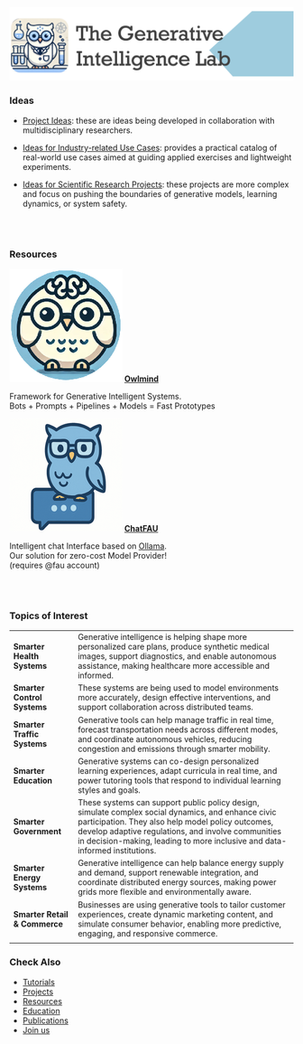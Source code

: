 ![GenI-Lab Banner](./images/icons/genilab-banner.png)



### Ideas

* [Project Ideas](https://padlet.com/generativeintelligencelab/ideas): these are ideas being developed  in collaboration with multidisciplinary researchers. 

* [Ideas for Industry-related Use Cases](https://docs.google.com/spreadsheets/d/1Ge2chxRrBjILHkZthtzymqAbs3TkwrGiMMge23zC8jA/edit?usp=sharing): provides a practical catalog of real-world use cases aimed at guiding applied exercises and lightweight experiments.

* [Ideas for Scientific Research Projects](https://docs.google.com/document/d/1kvDZFpP_bHImJSLeVpZmmEuLd-EIC-J9aWbqgIITpFI/edit?usp=sharing): these projects are more complex and focus on pushing the boundaries of generative models, learning dynamics, or system safety. 

<br/>
<br/>

### Resources

<div class="grid-container" data-columns="3">
    <div class="grid-item">
      <img src="./images/icons/owlmind-icon.png"  alt="Owlmind Icon" />
      <a href="https://github.com/genilab/owlmind"><strong>Owlmind</strong></a>
      <p>Framework for Generative Intelligent Systems.<br />
      Bots + Prompts + Pipelines + Models = Fast Prototypes</p>
    </div>
    <div class="grid-item">
      <img src="./images/icons/chatfau-icon.png" alt="ChatFAU Icon" />
      <a href="https://chat.hpc.fau.edu"><strong>ChatFAU</strong></a>
      <p>
        Intelligent chat Interface based on 
        <a href="http://ollama.com">Ollama</a>.<br />
        Our solution for zero-cost Model Provider!<br/>
        (requires @fau account)
      </p>
    </div>
  </div>


<br/>
<br/>

### Topics of Interest 


| | |
| :- | :- |
| **Smarter Health Systems** | Generative intelligence is helping shape more personalized care plans, produce synthetic medical images, support diagnostics, and enable autonomous assistance, making healthcare more accessible and informed. |
| **Smarter Control Systems** | These systems are being used to model environments more accurately, design effective interventions, and support collaboration across distributed teams. |
| **Smarter Traffic Systems** | Generative tools can help manage traffic in real time, forecast transportation needs across different modes, and coordinate autonomous vehicles, reducing congestion and emissions through smarter mobility. |
| **Smarter Education** | Generative systems can co-design personalized learning experiences, adapt curricula in real time, and power tutoring tools that respond to individual learning styles and goals. |
| **Smarter Government** | These systems can support public policy design, simulate complex social dynamics, and enhance civic participation. They also help model policy outcomes, develop adaptive regulations, and involve communities in decision-making, leading to more inclusive and data-informed institutions. |
| **Smarter Energy Systems** | Generative intelligence can help balance energy supply and demand, support renewable integration, and coordinate distributed energy sources, making power grids more flexible and environmentally aware. |
| **Smarter Retail & Commerce** | Businesses are using generative tools to tailor customer experiences, create dynamic marketing content, and simulate consumer behavior, enabling more predictive, engaging, and responsive commerce. |
| | | 


### Check Also

* [Tutorials](./knowledge.md#tutorials)
* [Projects](./projects.md)
* [Resources](./projects.md#resources) 
* [Education](./knowledge.md#education)
* [Publications](./knowledge.md#publications)
* [Join us](./collaborate.md)

 

